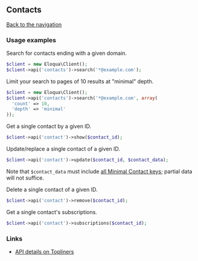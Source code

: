 ## Contacts
[Back to the navigation](index.md)

### Usage examples

Search for contacts ending with a given domain.

```php
$client = new Eloqua\Client();
$client->api('contacts')->search('*@example.com');
```

Limit your search to pages of 10 results at "minimal" depth.

```php
$client = new Eloqua\Client();
$client->api('contacts')->search('*@example.com', array(
  'count' => 10,
  'depth' => 'minimal'
));
```

Get a single contact by a given ID.

```php
$client->api('contact')->show($contact_id);
```

Update/replace a single contact of a given ID.
```php
$client->api('contact')->update($contact_id, $contact_data);
```
Note that `$contact_data` must include [all Minimal Contact keys]; partial data
will not suffice.

Delete a single contact of a given ID.
```php
$client->api('contact')->remove($contact_id);
```

Get a single contact's subscriptions.

```php
$client->api('contact')->subscriptions($contact_id);
```

### Links

* [API details on Topliners](http://topliners.eloqua.com/docs/DOC-3070)

[all Minimal Contact keys]: http://secure.eloqua.com/api/docs/Static/Rest/2.0/doc.htm#Contact

